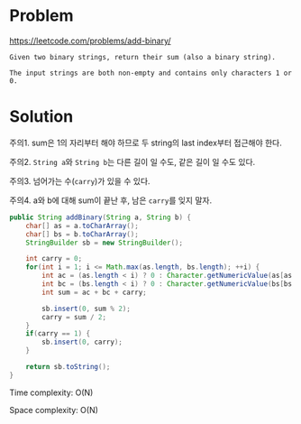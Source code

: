 # Problem
https://leetcode.com/problems/add-binary/
```
Given two binary strings, return their sum (also a binary string).

The input strings are both non-empty and contains only characters 1 or 0.
```

# Solution
주의1. sum은 1의 자리부터 해야 하므로 두 string의 last index부터 접근해야 한다.

주의2. `String a`와 `String b`는 다른 길이 일 수도, 같은 길이 일 수도 있다.

주의3. 넘어가는 수(`carry`)가 있을 수 있다.

주의4. a와 b에 대해 sum이 끝난 후, 남은 `carry`를 잊지 말자.

```java
public String addBinary(String a, String b) {
    char[] as = a.toCharArray();
    char[] bs = b.toCharArray();
    StringBuilder sb = new StringBuilder();

    int carry = 0;
    for(int i = 1; i <= Math.max(as.length, bs.length); ++i) {
        int ac = (as.length < i) ? 0 : Character.getNumericValue(as[as.length - i]);
        int bc = (bs.length < i) ? 0 : Character.getNumericValue(bs[bs.length - i]);
        int sum = ac + bc + carry;

        sb.insert(0, sum % 2);
        carry = sum / 2;
    }
    if(carry == 1) {
        sb.insert(0, carry);
    }

    return sb.toString();
}
```

Time complexity: O(N)

Space complexity: O(N)
